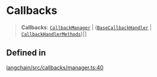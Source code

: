 Callbacks
=========

> **Callbacks**: [`CallbackManager`](/docs/api/callbacks/classes/CallbackManager) | ([`BaseCallbackHandler`](/docs/api/callbacks/classes/BaseCallbackHandler) | [`CallbackHandlerMethods`](/docs/api/callbacks/interfaces/CallbackHandlerMethods))\[\]

Defined in[](#defined-in "Direct link to Defined in")
------------------------------------------------------

[langchain/src/callbacks/manager.ts:40](https://github.com/hwchase17/langchainjs/blob/1c1274d/langchain/src/callbacks/manager.ts#L40)